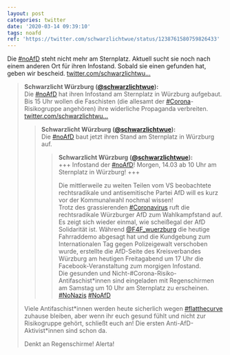 ```yaml
---
layout: post
categories: twitter
date: '2020-03-14 09:39:10'
tags: noafd
ref: 'https://twitter.com/schwarzlichtwue/status/1238761580759826433'
---
```

Die [#noAfD](/t/noafd) steht nicht mehr am Sternplatz. Aktuell sucht sie noch nach einem anderen Ort für ihren Infostand. Sobald sie einen gefunden hat, geben wir bescheid. [twitter.com/schwarzlichtwu…](https://twitter.com/schwarzlichtwue/status/1238756593459703808)
> <b>Schwarzlicht Würzburg ([@schwarzlichtwue](https://twitter.com/schwarzlichtwue)):</b>  
>Die [#noAfD](/t/noafd) hat ihren Infostand am Sternplatz in Würzburg aufgebaut. Bis 15 Uhr wollen die Faschisten (die allesamt der [#Corona](/t/corona)-Risikogruppe angehören) ihre widerliche Propaganda verbreiten. [twitter.com/schwarzlichtwu…](https://twitter.com/schwarzlichtwue/status/1238754552163307521)  
>> <b>Schwarzlicht Würzburg ([@schwarzlichtwue](https://twitter.com/schwarzlichtwue)):</b>    
>>Die [#noAfD](/t/noafd) baut jetzt ihren Stand am Sternplatz in Würzburg auf.      
>>> <b>Schwarzlicht Würzburg ([@schwarzlichtwue](https://twitter.com/schwarzlichtwue)):</b>      
>>>+++ Infostand der [#noAfD](/t/noafd)! Morgen, 14.03 ab 10 Uhr am Sternplatz in Würzburg! +++      
>>>      
>>>      
>>>      
>>>Die mittlerweile zu weiten Teilen vom VS beobachtete rechtsradikale und antisemitische Partei AfD will es kurz vor der Kommunalwahl nochmal wissen!       
>>>Trotz des grassierenden [#Coronavirus](/t/coronavirus) ruft die rechtsradikale Würzburger AfD zum Wahlkampfstand auf. Es zeigt sich wieder einmal, wie scheißegal der AfD Solidarität ist. Während [@F4F_wuerzburg](https://twitter.com/F4F_wuerzburg) die heutige Fahrraddemo abgesagt hat und   die Kundgebung zum Internationalen Tag gegen Polizeigewalt verschoben wurde, erstellte die AfD-Seite des Kreisverbandes Würzburg am heutigen Freitagabend um 17 Uhr die Facebook-Veranstaltung zum morgigen Infostand.      
>>>Die gesunden und Nicht-#Corona-Risiko-Antifaschist\*innen sind eingeladen mit Regenschirmen am Samstag um 10 Uhr am Sternplatz zu erscheinen. [#NoNazis](/t/nonazis) [#NoAfD](/t/noafd)      
>>    
>>    
>  
>  
>Viele Antifaschist\*innen werden heute sicherlich wegen [#flatthecurve](/t/flatthecurve) zuhause bleiben, aber wenn ihr euch gesund fühlt und nicht zur Risikogruppe gehört, schließt euch an! Die ersten Anti-AfD-Aktivist\*innen sind schon da.  
>  
>  
>  
>Denkt an Regenschirme! Alerta!  

